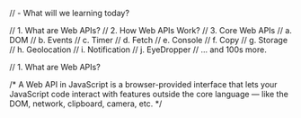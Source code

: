 
// - What will we learning today?

// 1. What are Web APIs?
// 2. How Web APIs Work?
// 3. Core Web APIs
    // a. DOM
    // b. Events
    // c. Timer
    // d. Fetch
    // e. Console
    // f. Copy
    // g. Storage
    // h. Geolocation
    // i. Notification
    // j. EyeDropper
    // ... and 100s more.


// 1. What are Web APIs?

/*
A Web API in JavaScript is a browser-provided interface that lets your JavaScript code interact with features outside the core language — like the DOM, network, clipboard, camera, etc.
*/